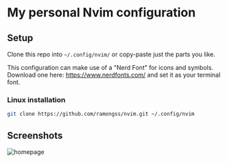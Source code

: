# My personal Nvim configuration

## Setup

Clone this repo into `~/.config/nvim/` or copy-paste just the parts you like.

This configuration can make use of a "Nerd Font" for icons and symbols. Download one here: https://www.nerdfonts.com/ and set it as your terminal font.

### Linux installation

```bash
git clone https://github.com/ramongss/nvim.git ~/.config/nvim
```

## Screenshots

![homepage](https://github.com/ramongss/nvim/assets/47225177/95fdca73-67f0-4b93-a34f-afeec3e8e9ee)
